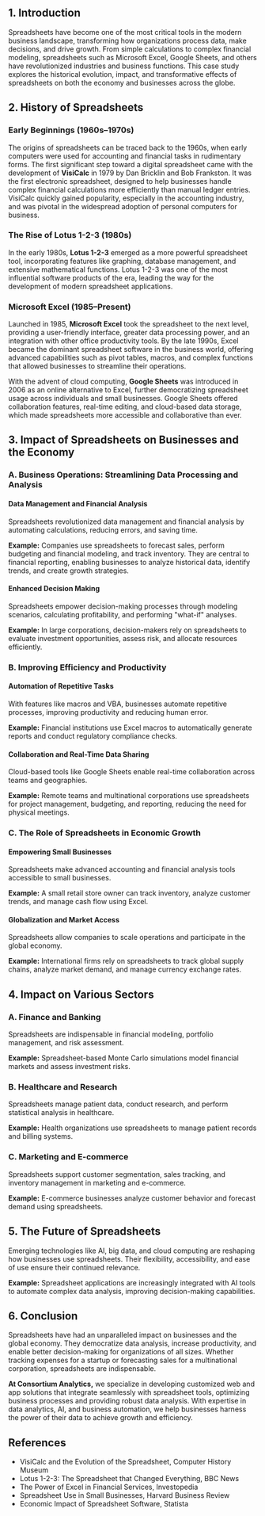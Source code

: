 ## 1. Introduction

Spreadsheets have become one of the most critical tools in the modern business landscape, transforming how organizations process data, make decisions, and drive growth. From simple calculations to complex financial modeling, spreadsheets such as Microsoft Excel, Google Sheets, and others have revolutionized industries and business functions. This case study explores the historical evolution, impact, and transformative effects of spreadsheets on both the economy and businesses across the globe.

## 2. History of Spreadsheets

### Early Beginnings (1960s–1970s)

The origins of spreadsheets can be traced back to the 1960s, when early computers were used for accounting and financial tasks in rudimentary forms. The first significant step toward a digital spreadsheet came with the development of **VisiCalc** in 1979 by Dan Bricklin and Bob Frankston. It was the first electronic spreadsheet, designed to help businesses handle complex financial calculations more efficiently than manual ledger entries. VisiCalc quickly gained popularity, especially in the accounting industry, and was pivotal in the widespread adoption of personal computers for business.

### The Rise of Lotus 1-2-3 (1980s)

In the early 1980s, **Lotus 1-2-3** emerged as a more powerful spreadsheet tool, incorporating features like graphing, database management, and extensive mathematical functions. Lotus 1-2-3 was one of the most influential software products of the era, leading the way for the development of modern spreadsheet applications.

### Microsoft Excel (1985–Present)

Launched in 1985, **Microsoft Excel** took the spreadsheet to the next level, providing a user-friendly interface, greater data processing power, and an integration with other office productivity tools. By the late 1990s, Excel became the dominant spreadsheet software in the business world, offering advanced capabilities such as pivot tables, macros, and complex functions that allowed businesses to streamline their operations.

With the advent of cloud computing, **Google Sheets** was introduced in 2006 as an online alternative to Excel, further democratizing spreadsheet usage across individuals and small businesses. Google Sheets offered collaboration features, real-time editing, and cloud-based data storage, which made spreadsheets more accessible and collaborative than ever.

## 3. Impact of Spreadsheets on Businesses and the Economy

### A. Business Operations: Streamlining Data Processing and Analysis

#### Data Management and Financial Analysis

Spreadsheets revolutionized data management and financial analysis by automating calculations, reducing errors, and saving time.

**Example:** Companies use spreadsheets to forecast sales, perform budgeting and financial modeling, and track inventory. They are central to financial reporting, enabling businesses to analyze historical data, identify trends, and create growth strategies.

#### Enhanced Decision Making

Spreadsheets empower decision-making processes through modeling scenarios, calculating profitability, and performing "what-if" analyses.

**Example:** In large corporations, decision-makers rely on spreadsheets to evaluate investment opportunities, assess risk, and allocate resources efficiently.

### B. Improving Efficiency and Productivity

#### Automation of Repetitive Tasks

With features like macros and VBA, businesses automate repetitive processes, improving productivity and reducing human error.

**Example:** Financial institutions use Excel macros to automatically generate reports and conduct regulatory compliance checks.

#### Collaboration and Real-Time Data Sharing

Cloud-based tools like Google Sheets enable real-time collaboration across teams and geographies.

**Example:** Remote teams and multinational corporations use spreadsheets for project management, budgeting, and reporting, reducing the need for physical meetings.

### C. The Role of Spreadsheets in Economic Growth

#### Empowering Small Businesses

Spreadsheets make advanced accounting and financial analysis tools accessible to small businesses.

**Example:** A small retail store owner can track inventory, analyze customer trends, and manage cash flow using Excel.

#### Globalization and Market Access

Spreadsheets allow companies to scale operations and participate in the global economy.

**Example:** International firms rely on spreadsheets to track global supply chains, analyze market demand, and manage currency exchange rates.

## 4. Impact on Various Sectors

### A. Finance and Banking

Spreadsheets are indispensable in financial modeling, portfolio management, and risk assessment.

**Example:** Spreadsheet-based Monte Carlo simulations model financial markets and assess investment risks.

### B. Healthcare and Research

Spreadsheets manage patient data, conduct research, and perform statistical analysis in healthcare.

**Example:** Health organizations use spreadsheets to manage patient records and billing systems.

### C. Marketing and E-commerce

Spreadsheets support customer segmentation, sales tracking, and inventory management in marketing and e-commerce.

**Example:** E-commerce businesses analyze customer behavior and forecast demand using spreadsheets.

## 5. The Future of Spreadsheets

Emerging technologies like AI, big data, and cloud computing are reshaping how businesses use spreadsheets. Their flexibility, accessibility, and ease of use ensure their continued relevance.

**Example:** Spreadsheet applications are increasingly integrated with AI tools to automate complex data analysis, improving decision-making capabilities.

## 6. Conclusion

Spreadsheets have had an unparalleled impact on businesses and the global economy. They democratize data analysis, increase productivity, and enable better decision-making for organizations of all sizes. Whether tracking expenses for a startup or forecasting sales for a multinational corporation, spreadsheets are indispensable.

**At Consortium Analytics,** we specialize in developing customized web and app solutions that integrate seamlessly with spreadsheet tools, optimizing business processes and providing robust data analysis. With expertise in data analytics, AI, and business automation, we help businesses harness the power of their data to achieve growth and efficiency.

## References

- VisiCalc and the Evolution of the Spreadsheet, Computer History Museum
- Lotus 1-2-3: The Spreadsheet that Changed Everything, BBC News
- The Power of Excel in Financial Services, Investopedia
- Spreadsheet Use in Small Businesses, Harvard Business Review
- Economic Impact of Spreadsheet Software, Statista
